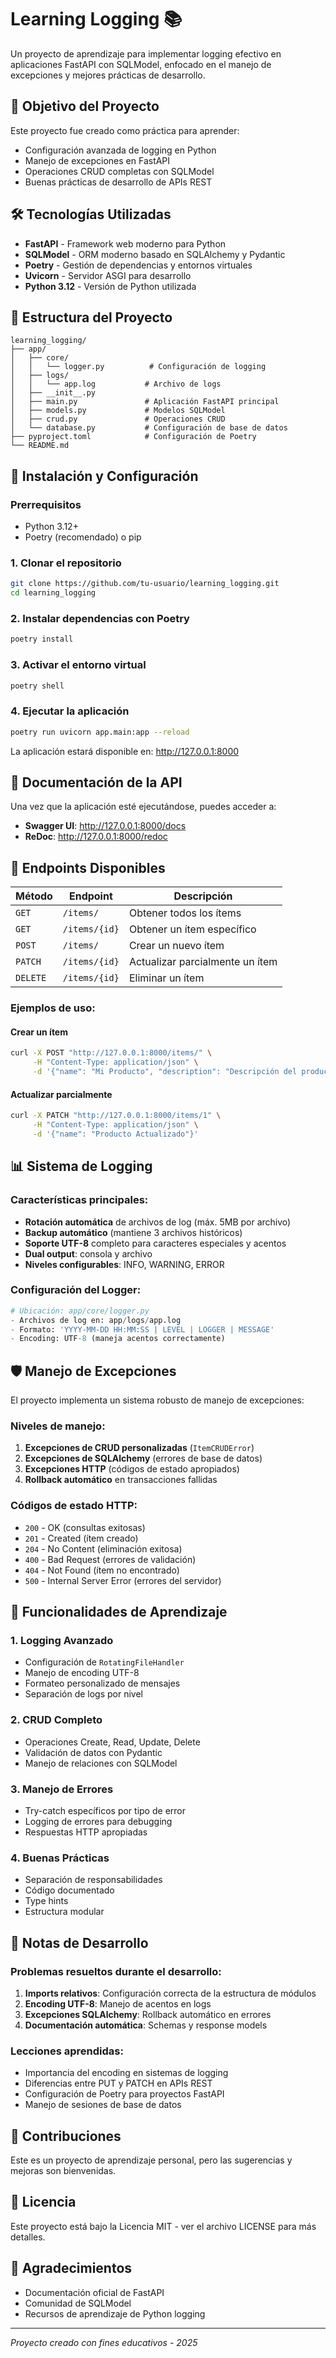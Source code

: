 # Learning Logging 📚

Un proyecto de aprendizaje para implementar logging efectivo en aplicaciones FastAPI con SQLModel, enfocado en el manejo de excepciones y mejores prácticas de desarrollo.

## 🎯 Objetivo del Proyecto

Este proyecto fue creado como práctica para aprender:
- Configuración avanzada de logging en Python
- Manejo de excepciones en FastAPI
- Operaciones CRUD completas con SQLModel
- Buenas prácticas de desarrollo de APIs REST

## 🛠️ Tecnologías Utilizadas

- **FastAPI** - Framework web moderno para Python
- **SQLModel** - ORM moderno basado en SQLAlchemy y Pydantic
- **Poetry** - Gestión de dependencias y entornos virtuales
- **Uvicorn** - Servidor ASGI para desarrollo
- **Python 3.12** - Versión de Python utilizada

## 📁 Estructura del Proyecto

```
learning_logging/
├── app/
│   ├── core/
│   │   └── logger.py          # Configuración de logging
│   ├── logs/
│   │   └── app.log           # Archivo de logs
│   ├── __init__.py
│   ├── main.py               # Aplicación FastAPI principal
│   ├── models.py             # Modelos SQLModel
│   ├── crud.py               # Operaciones CRUD
│   └── database.py           # Configuración de base de datos
├── pyproject.toml            # Configuración de Poetry
└── README.md
```

## 🚀 Instalación y Configuración

### Prerrequisitos
- Python 3.12+
- Poetry (recomendado) o pip

### 1. Clonar el repositorio
```bash
git clone https://github.com/tu-usuario/learning_logging.git
cd learning_logging
```

### 2. Instalar dependencias con Poetry
```bash
poetry install
```

### 3. Activar el entorno virtual
```bash
poetry shell
```

### 4. Ejecutar la aplicación
```bash
poetry run uvicorn app.main:app --reload
```

La aplicación estará disponible en: http://127.0.0.1:8000

## 📖 Documentación de la API

Una vez que la aplicación esté ejecutándose, puedes acceder a:

- **Swagger UI**: http://127.0.0.1:8000/docs
- **ReDoc**: http://127.0.0.1:8000/redoc

## 🔧 Endpoints Disponibles

| Método | Endpoint | Descripción |
|--------|----------|-------------|
| `GET` | `/items/` | Obtener todos los ítems |
| `GET` | `/items/{id}` | Obtener un ítem específico |
| `POST` | `/items/` | Crear un nuevo ítem |
| `PATCH` | `/items/{id}` | Actualizar parcialmente un ítem |
| `DELETE` | `/items/{id}` | Eliminar un ítem |

### Ejemplos de uso:

#### Crear un ítem
```bash
curl -X POST "http://127.0.0.1:8000/items/" \
     -H "Content-Type: application/json" \
     -d '{"name": "Mi Producto", "description": "Descripción del producto"}'
```

#### Actualizar parcialmente
```bash
curl -X PATCH "http://127.0.0.1:8000/items/1" \
     -H "Content-Type: application/json" \
     -d '{"name": "Producto Actualizado"}'
```

## 📊 Sistema de Logging

### Características principales:
- **Rotación automática** de archivos de log (máx. 5MB por archivo)
- **Backup automático** (mantiene 3 archivos históricos)
- **Soporte UTF-8** completo para caracteres especiales y acentos
- **Dual output**: consola y archivo
- **Niveles configurables**: INFO, WARNING, ERROR

### Configuración del Logger:
```python
# Ubicación: app/core/logger.py
- Archivos de log en: app/logs/app.log
- Formato: 'YYYY-MM-DD HH:MM:SS | LEVEL | LOGGER | MESSAGE'
- Encoding: UTF-8 (maneja acentos correctamente)
```

## 🛡️ Manejo de Excepciones

El proyecto implementa un sistema robusto de manejo de excepciones:

### Niveles de manejo:
1. **Excepciones de CRUD personalizadas** (`ItemCRUDError`)
2. **Excepciones de SQLAlchemy** (errores de base de datos)
3. **Excepciones HTTP** (códigos de estado apropiados)
4. **Rollback automático** en transacciones fallidas

### Códigos de estado HTTP:
- `200` - OK (consultas exitosas)
- `201` - Created (ítem creado)
- `204` - No Content (eliminación exitosa)
- `400` - Bad Request (errores de validación)
- `404` - Not Found (ítem no encontrado)
- `500` - Internal Server Error (errores del servidor)

## 🧪 Funcionalidades de Aprendizaje

### 1. **Logging Avanzado**
- Configuración de `RotatingFileHandler`
- Manejo de encoding UTF-8
- Formateo personalizado de mensajes
- Separación de logs por nivel

### 2. **CRUD Completo**
- Operaciones Create, Read, Update, Delete
- Validación de datos con Pydantic
- Manejo de relaciones con SQLModel

### 3. **Manejo de Errores**
- Try-catch específicos por tipo de error
- Logging de errores para debugging
- Respuestas HTTP apropiadas

### 4. **Buenas Prácticas**
- Separación de responsabilidades
- Código documentado
- Type hints
- Estructura modular

## 📝 Notas de Desarrollo

### Problemas resueltos durante el desarrollo:

1. **Imports relativos**: Configuración correcta de la estructura de módulos
2. **Encoding UTF-8**: Manejo de acentos en logs
3. **Excepciones SQLAlchemy**: Rollback automático en errores
4. **Documentación automática**: Schemas y response models

### Lecciones aprendidas:
- Importancia del encoding en sistemas de logging
- Diferencias entre PUT y PATCH en APIs REST
- Configuración de Poetry para proyectos FastAPI
- Manejo de sesiones de base de datos

## 🤝 Contribuciones

Este es un proyecto de aprendizaje personal, pero las sugerencias y mejoras son bienvenidas.

## 📄 Licencia

Este proyecto está bajo la Licencia MIT - ver el archivo LICENSE para más detalles.

## 🙏 Agradecimientos

- Documentación oficial de FastAPI
- Comunidad de SQLModel
- Recursos de aprendizaje de Python logging

---

*Proyecto creado con fines educativos - 2025*